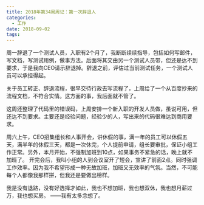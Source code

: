 ```yaml
---
title: 2018年第34周周记：第一次辞退人
categories:
  - 工作
date: 2018-09-02
tags:
---
```


周一辞退了一个测试人员，入职有2个月了，我断断续续指导，包括如何写邮件，写文档，写测试用例，做事方法。后面将其交由另一个测试人员带，但还是达不到要求，于是我向CEO请示辞退掉。辞退之前，评估过当前测试任务，一个测试人员可以承担得起。

关于员工转正、辞退流程，很早交待行政去写流程了，上周给了一个从百度抄来的流程文档，不符合实情。这方面的事，我后面就不管了。
<!-- more -->

这周还整理了代码里的错误码，上周安排一个新入职的开发人员做，虽说可用，但还达不到要求。主要还是经验问题，经验少的人，写出来的代码很难达到商用要求。

周六上午，CEO招集组长和人事开会，讲休假的事，满一年的员工可以休假五天，满半年的休假三天，都是一次休完，个人提前申请，组长要审批，保证小组工作正常。另外，本月开始，不强制加班到10点，如果事务不紧急的话，晚上就不加班了。
开完会后，我叫小组的人到会议室开了短会，宣讲了前面2点。同时强调工作效率。因为我不希望形成一种无故加班，加班又无效率的气氛。当然，不可能每个人都像我那样拼，但我还是要做出榜样。

我是没有退路，没有好选择才如此，我也不想加班，我也想双休，我也想月薪过万，我也想买房。
——我有太多念想了。